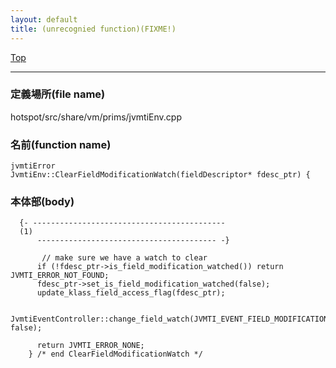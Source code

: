 ```yaml
---
layout: default
title: (unrecognied function)(FIXME!)
---
```

[Top](../index.html)

--- 
### 定義場所(file name)
hotspot/src/share/vm/prims/jvmtiEnv.cpp

### 名前(function name)
```
jvmtiError
JvmtiEnv::ClearFieldModificationWatch(fieldDescriptor* fdesc_ptr) {
```

### 本体部(body)
```
  {- -------------------------------------------
  (1) 
      ---------------------------------------- -}

	   // make sure we have a watch to clear
	  if (!fdesc_ptr->is_field_modification_watched()) return JVMTI_ERROR_NOT_FOUND;
	  fdesc_ptr->set_is_field_modification_watched(false);
	  update_klass_field_access_flag(fdesc_ptr);
	
	  JvmtiEventController::change_field_watch(JVMTI_EVENT_FIELD_MODIFICATION, false);
	
	  return JVMTI_ERROR_NONE;
	} /* end ClearFieldModificationWatch */
	
```


